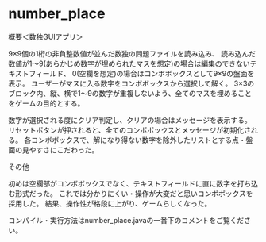# number_place
概要＜数独GUIアプリ＞


9×9個の1桁の非負整数値が並んだ数独の問題ファイルを読み込み、
読み込んだ数値が1～9(あらかじめ数字が埋められたマスを想定)の場合は編集のできないテキストフィールド、
0(空欄を想定)の場合はコンボボックスとして9×9の盤面を表示。
ユーザーがマスに入る数字をコンボボックスから選択して解く。
3×3のブロック内、縦、横で1～9の数字が重複しないよう、全てのマスを埋めることをゲームの目的とする。

数字が選択される度にクリア判定し、クリアの場合はメッセージを表示する。
リセットボタンが押されると、全てのコンボボックスとメッセージが初期化される。
各コンボボックスで、解になり得ない数字を除外したリストとする点・盤面の見やすさにこだわった。





その他


初めは空欄部がコンボボックスでなく、テキストフィールドに直に数字を打ち込む形式だった。
これでは分かりにくい・操作が大変だと思いコンボボックスを採用した。
結果、操作性が格段に上がり、ゲームらしくなった。




コンパイル・実行方法はnumber_place.javaの一番下のコメントをご覧ください。
